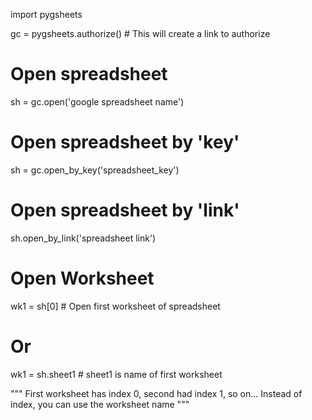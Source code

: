 import pygsheets

gc = pygsheets.authorize() # This will create a link to authorize

# Open spreadsheet
sh = gc.open('google spreadsheet name')

# Open spreadsheet by 'key'

sh = gc.open_by_key('spreadsheet_key')

# Open spreadsheet by 'link'

sh.open_by_link('spreadsheet link')

# Open Worksheet

wk1 = sh[0] # Open first worksheet of spreadsheet
# Or
wk1 = sh.sheet1 # sheet1 is name of first worksheet

"""
    First worksheet has index 0, second had index 1, so on...
    Instead of index, you can use the worksheet name
"""